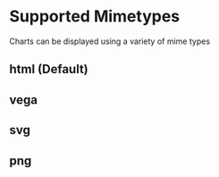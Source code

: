 # Supported Mimetypes
Charts can be displayed using a variety of mime types

## html (Default)

## vega

## svg

## png
